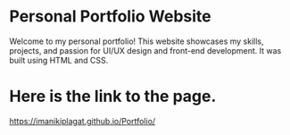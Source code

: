 # Personal Portfolio Website

Welcome to my personal portfolio! This website showcases my skills, projects, and passion for UI/UX design and front-end development. It was built using HTML and CSS.

# Here is the link to the page.
https://imanikiplagat.github.io/Portfolio/





